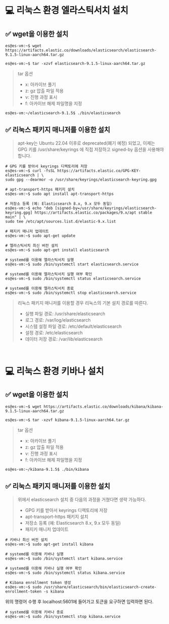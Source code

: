 # 💻 리눅스 환경 엘라스틱서치 설치
## ✅ wget을 이용한 설치
```shell
es@es-vm:~$ wget https://artifacts.elastic.co/downloads/elasticsearch/elasticsearch-9.1.5-linux-aarch64.tar.gz
```
```shell
es@es-vm:~$ tar -xzvf elasticsearch-9.1.5-linux-aarch64.tar.gz
```
> tar 옵션
> - x: 아카이브 풀기
> - z: gz 압출 파일 적용
> - v: 진행 과정 표시
> - f: 아카이브 해제 파일명을 지정

```shell
es@es-vm:~/elasticsearch-9.1.5$ ./bin/elasticsearch 
```

## ✅ 리눅스 패키지 매니저를 이용한 설치
> apt-key는 Ubuntu 22.04 이후로 deprecated(폐기 예정) 되었고,
이제는 GPG 키를 /usr/share/keyrings 에 직접 저장하고 signed-by 옵션을 사용해야 합니다.

```shell
# GPG 키를 받아서 keyrings 디렉토리에 저장
es@es-vm:~$ curl -fsSL https://artifacts.elastic.co/GPG-KEY-elasticsearch | \
sudo gpg --dearmor -o /usr/share/keyrings/elasticsearch-keyring.gpg
```
```shell
# apt-transport-https 패키지 설치
es@es-vm:~$ sudo apt install apt-transport-https
```
```shell
# 저장소 등록 (예: Elasticsearch 8.x, 9.x 모두 동일)
es@es-vm:~$ echo "deb [signed-by=/usr/share/keyrings/elasticsearch-keyring.gpg] https://artifacts.elastic.co/packages/9.x/apt stable main" | \
sudo tee /etc/apt/sources.list.d/elastic-9.x.list
```
```shell
# 패지키 매니저 업데이트
es@es-vm:~$ sudo apt-get update
```
```shell
# 엘라스틱서치 최신 버전 설치
es@es-vm:~$ sudo apt-get install elasticsearch
```
```shell
# systemd를 이용해 엘라스틱서치 실행
es@es-vm:~$ sudo /bin/systemctl start elasticsearch.service
```
```shell
# systemd를 이용해 엘라스틱서치 실행 여부 확인
es@es-vm:~$ sudo /bin/systemctl status elasticsearch.service
```
```shell
# systemd를 이용해 엘라스틱서치 종료
es@es-vm:~$ sudo /bin/systemctl stop elasticsearch.service
```
> 리눅스 패키지 매니저를 이용할 경우 리눅스의 기본 설치 경로를 따른다.
> - 실행 파일 경로: /usr/share/elasticsearch
> - 로그 경로: /var/log/elasticsearch
> - 시스템 설정 파일 경로: /etc/default/elasticsearch
> - 설정 경로: /etc/elasticsearch
> - 데이터 저장 경로: /var/lib/elasticsearch

<br>

# 💻 리눅스 환경 키바나 설치
## ✅ wget을 이용한 설치
```shell
es@es-vm:~$ wget https://artifacts.elastic.co/downloads/kibana/kibana-9.1.5-linux-aarch64.tar.gz
```
```shell
es@es-vm:~$ tar -xzvf kibana-9.1.5-linux-aarch64.tar.gz
```
> tar 옵션
> - x: 아카이브 풀기
> - z: gz 압출 파일 적용
> - v: 진행 과정 표시
> - f: 아카이브 해제 파일명을 지정

```shell
es@es-vm:~/kibana-9.1.5$ ./bin/kibana 
```

## ✅ 리눅스 패키지 매니저를 이용한 설치
> 위에서 elasticsearch 설치 중 다음의 과정을 거쳤다면 생략 가능하다.
> - GPG 키를 받아서 keyrings 디렉토리에 저장
> - apt-transport-https 패키지 설치
> - 저장소 등록 (예: Elasticsearch 8.x, 9.x 모두 동일)
> - 패지키 매니저 업데이트

```shell
# 키바나 최신 버전 설치
es@es-vm:~$ sudo apt-get install kibana
```
```shell
# systemd를 이용해 키바나 실행
es@es-vm:~$ sudo /bin/systemctl start kibana.service
```
```shell
# systemd를 이용해 키바나 실행 여부 확인
es@es-vm:~$ sudo /bin/systemctl status kibana.service
```
```shell
# Kibana enrollment token 생성
es@es-vm:~$ sudo /usr/share/elasticsearch/bin/elasticsearch-create-enrollment-token -s kibana
```
위의 명령어 수행 후 localhost:5601에 들어가고 토큰을 요구하면 입력하면 된다.
```shell
# systemd를 이용해 키바나 종료
es@es-vm:~$ sudo /bin/systemctl stop kibana.service
```

